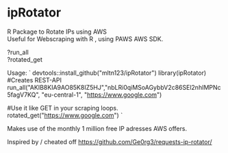 # ipRotator
R Package to Rotate IPs using AWS  
Useful for Webscraping with R , using PAWS AWS SDK. 




?run_all  
?rotated_get

Usage:
`
devtools::install_github("mltn123/ipRotator")
library(ipRotator)
#Creates REST-API  
run_all("AKIB8KIA9AO85K8IZ5HJ","nbLRi0qiMSoAGybbV2c86SEl2nhIMPNc5fagV7KQ", "eu-central-1", "https://www.google.com")

#Use it like GET in your scraping loops.  
rotated_get("https://www.google.com") 
`

Makes use of the monthly 1 million free IP adresses AWS offers.

Inspired by / cheated off https://github.com/Ge0rg3/requests-ip-rotator/

